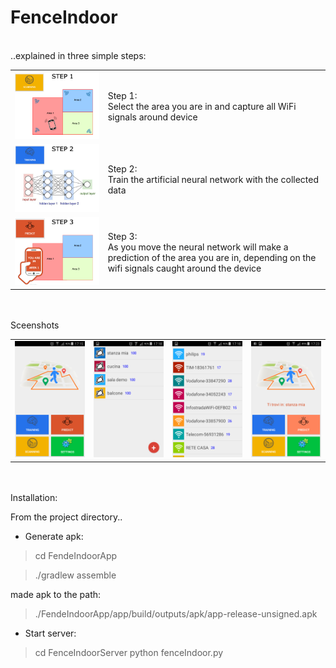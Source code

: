 # FenceIndoor
<br>
..explained in three simple steps:
<table border="0" width="100%">
<tr><td>
<a href="Screenshots/step1.png"><img src="Screenshots/step1.png" width=400></a>
</td><td valig=top>
Step 1:<br>
Select the area you are in and capture all WiFi signals around device
</td></tr>
<tr><td>
<a href="Screenshots/step2.png"><img src="Screenshots/step2.png" width=400></a>
</td><td valig=top>
Step 2:<br>
Train the artificial neural network with the collected data
</td></tr>
<tr><td>
<a href="Screenshots/step3.png"><img src="Screenshots/step3.png" width=400></a>
</td><td valig=top>
Step 3:<br>
As you move the neural network will make a prediction of the area you are in, 
depending on the wifi signals caught around the device
</td></tr>
</table>
<br><br>
Sceenshots
<table border="0" width="100%">
<tr><td>
<a href="Screenshots/home.png"><img src="Screenshots/home.png" width=120></a>
</td><td>
<a href="Screenshots/areaList.png"><img src="Screenshots/areaList.png" width=120></a>
</td><td>
<a href="Screenshots/wifiScans.png"><img src="Screenshots/wifiScans.png" width=120></a>
</td><td>
<a href="Screenshots/predict.png"><img src="Screenshots/predict.png" width=120></a>
</td></tr>
</table>
<br><br>
Installation:

From the project directory..


- Generate apk:

> cd FendeIndoorApp

> ./gradlew assemble

made apk to the path:

> ./FendeIndoorApp/app/build/outputs/apk/app-release-unsigned.apk


- Start server:

> cd FenceIndoorServer
> python fenceIndoor.py

